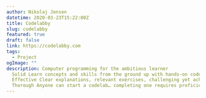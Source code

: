 ```yaml
---
author: Nikolaj Jensen
datetime: 2020-03-23T15:22:00Z
title: Codelabby
slug: codelabby
featured: true
draft: false
link: https://codelabby.com
tags:
  - Project
ogImage: ""
description: Computer programming for the ambitious learner
  Solid Learn concepts and skills from the ground up with hands-on codelabs in your browser
  Effective Clear explanations, relevant exercises, challenging yet achievable learning steps
  Thorough Anyone can start a codelab… completing one requires proficiency and marks real progress
---
```

